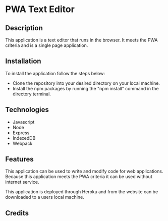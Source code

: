
# PWA Text Editor

## Description

This application is a text editor that runs in the browser. It meets the PWA criteria and is a single page application.

## Installation

To install the application follow the steps below:

* Clone the repository into your desired directory on your local machine.
* Install the npm packages by running the "npm install" command in the directory terminal.

## Technologies

* Javascript
* Node
* Express
* IndexedDB
* Webpack

## Features

This application can be used to write and modify code for web applications. Because this application meets the PWA criteria it can be used without internet service.  

This application is deployed through Heroku and from the website can be downloaded to a users local machine.

## Credits